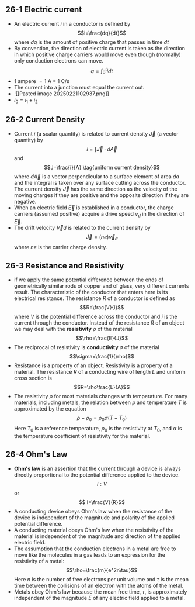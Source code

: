 ## 26-1 Electric current
- An electric current $i$ in a conductor is defined by $$i=\frac{dq}{dt}$$ where $dq$ is the amount of positive charge that passes in time $dt$
- By convention, the direction of electric current is taken as the direction in which positive charge carriers would move even though (normally) only conduction electrons can move.
$$q=\int_0^tidt$$
- $1$ ampere $=1$ A = $1$ C/s
- The current into a junction must equal the current out.
- ![[Pasted image 20250221102937.png]]
- $i_0=i_1+i_2$
## 26-2 Current Density
- Current $i$ (a scalar quantity) is related to current density $\vec{J}$ (a vector quantity) by $$i=\int\vec{J}\cdot{d}\vec{A}$$ and
 $$J=\frac{i}{A} \tag{uniform current density}$$
 where $d\vec{A}$ is a vector perpendicular to a surface element of area $da$ and the integral is taken over any surface cutting across the conductor. The current density $\vec{J}$ has the same direction as the velocity of the moving charges if they are positive and the opposite direction if they are negative.
- When an electric field $\vec{E}$ is established in a conductor, the charge carriers (assumed positive) acquire a drive speed $v_d$ in the direction of $\vec{E}$.
- The drift velocity $\vec{V}d$ is related to the current density by $$\vec{J}=(ne)\vec{v}_d$$ where $ne$ is the carrier charge density.

## 26-3 Resistance and Resistivity
- if we apply the same potential difference between the ends of geometrically similar rods of copper and of glass, very different currents result. The characteristic of the conductor that enters here is its electrical resistance. The resistance $R$ of a conductor is defined as $$R=\frac{V}{i}$$ where $V$ is the potential difference across the conductor and $i$ is the current through the conductor. Instead of the resistance $R$ of an object we may deal with the __resistivity__ $\rho$ of the material $$\rho=\frac{E}{J}$$
- The reciprocal of resistivity is __conductivity__ $\sigma$ of the material $$\sigma=\frac{1}{\rho}$$
- Resistance is a property of an object. Resistivity is a property of a material. The resistance $R$ of a conducting wire of length $L$ and uniform cross section is $$R=\rho\frac{L}{A}$$
- The resistivity $\rho$ for most materials changes with temperature. For many materials, including metals, the relation between $\rho$ and temperature $T$ is approximated by the equation $$\rho-\rho_0=\rho_0\alpha(T-T_0)$$ Here $T_0$ is a reference temperature, $\rho_0$ is the resistivity at $T_0$, and $\alpha$ is the temperature coefficient of resistivity for the material.

## 26-4 Ohm's Law
- __Ohm's law__ is an assertion that the current through a device is always directly proportional to the potential difference applied to the device. $$I:V$$ or $$ I=\frac{V}{R}$$
- A conducting device obeys Ohm's law when the resistance of the device is independent of the magnitude and polarity of the applied potential difference.
- A conducting material obeys Ohm's law when the resistivity of the material is independent of the magnitude and direction of the applied electric field.
- The assumption that the conduction electrons in a metal are free to move like the molecules in a gas leads to an expression for the resistivity of a metal: $$\rho=\frac{m}{e^2n\tau}$$ Here $n$ is the number of free electrons per unit volume and $\tau$ is the mean time between the collisions of an electron with the atoms of the metal.
- Metals obey Ohm's law because the mean free time, $\tau$, is approximately independent of the magnitude $E$ of any electric field applied to a metal.